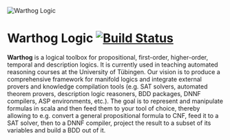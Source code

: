 ![Warthog Logic](https://github.com/warthog-logic/warthog/raw/master/docs/logos/logo.png)
# Warthog Logic [![Build Status](https://travis-ci.org/warthog-logic/warthog.png?branch=master)](https://travis-ci.org/warthog-logic/warthog)
**Warthog** is a logical toolbox for propositional, first-order, higher-order, temporal and description logics. It is currently used in teaching automated reasoning courses at the University of Tübingen. Our vision is to produce a comprehensive framework for manifold logics and integrate external provers and knowledge compilation tools (e.g. SAT solvers, automated theorem provers, description logic reasoners, BDD packages, DNNF compilers, ASP environments, etc.). The goal is to represent and manipulate formulas in scala and then feed them to your tool of choice, thereby allowing to e.g. convert a general propositional formula to CNF, feed it to a SAT solver, then to a DNNF compiler, project the result to a subset of its variables and build a BDD out of it.
